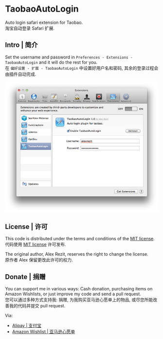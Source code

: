 # TaobaoAutoLogin

Auto login safari extension for Taobao.  
淘宝自动登录 Safari 扩展.

## Intro | 简介

Set the username and password in `Preferences - Extensions - TaobaoAutoLogin` and it will do the rest for you.  
在 `偏好设置 - 扩展 - TaobaoAutoLogin` 中设置好用户名和密码, 其余的登录过程会由插件自动完成.

![image](Screen%20Shots/Screen%20Shot%202013-06-16%20at%2010.28.46.png)

## License | 许可

This code is distributed under the terms and conditions of the [MIT license](http://opensource.org/licenses/MIT).  
代码使用 [MIT license](http://opensource.org/licenses/MIT) 许可发布.

The original author, Alex Rezit, reserves the right to change the license.  
原作者 Alex 保留更改此许可的权力.

## Donate | 捐赠

You can support me in various ways: Cash donation, purchasing items on Amazon Wishlists, or just improve my code and send a pull request.  
您可以通过多种方式支持我: 捐赠, 为我购买亚马逊心愿单上的物品, 或尽您所能改善我的代码并提交 pull request.

Via:

* [Alipay | 支付宝](https://me.alipay.com/alexrezit)
* [Amazon Wishlist | 亚马逊心愿单](http://www.amazon.cn/wishlist/P8YMPIX8QFTN/)